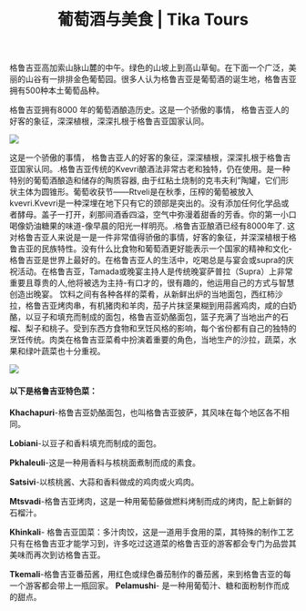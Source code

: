 ﻿---
language: zh
url: wine-and-cuisine
heading: 葡萄酒与美食
title: 葡萄酒与美食 | Tika Tours
---
<div class="row content-row"><!-- 881 (2)-->
<div class="col-xs-12 col-sm-6 col-md-6"><!-- 1212 -->

格鲁吉亚高加索山脉山麓的中午。绿色的山坡上到高山草甸。在下面一个广泛，美丽的山谷有一排排金色葡萄园。很多人认为格鲁吉亚是葡萄酒的诞生地，格鲁吉亚拥有500种本土葡萄品种。

</div>

<div class="col-xs-12 col-sm-6 col-md-6"><!-- 1213 -->

格鲁吉亚拥有8000 年的葡萄酒酿造历史。这是一个骄傲的事情， 格鲁吉亚人的好客的象征，深深植根，深深扎根于格鲁吉亚国家认同。

</div>

</div>

<div class="row content-row"><!-- 882 (4)-->
<div class="col-xs-12 col-sm-6 col-md-6"><!-- 1214 -->

![](/library/content/img3.jpg)

这是一个骄傲的事情， 格鲁吉亚人的好客的象征，深深植根，深深扎根于格鲁吉亚国家认同。.格鲁吉亚传统的Kvevri酿酒法非常古老和独特，仍在使用。是一种特别的葡萄酒酿造和储存的陶质容器, 由于红粘土烧制的克韦夫利”陶罐，它们形状主体为圆锥形。葡萄收获节——Rtveli是在秋季，压榨的葡萄被放入kvevri.Kvevri是一种深埋在地下只有它的颈部是突出的。没有添加任何化学品或者酵母。盖子一打开，刹那间酒香四溢，空气中弥漫着甜香的芳香。你的第一小口喝像奶油糖果的味道-像早晨的阳光一样明亮。.格鲁吉亚酿酒已经有8000年了. 这对格鲁吉亚人来说是一是一件非常值得骄傲的事情，好客的象征，并深深植根于格鲁吉亚的民族特性。没有什么比食物和葡萄酒更好能表示一个国家的精神和文化-格鲁吉亚是世界上最好的。在格鲁吉亚人的生活中，吃喝总是与宴会或supra的庆祝活动。在格鲁吉亚，Tamada或晚宴主持人是传统晚宴萨普拉（Supra）上非常重要且尊贵的人,他将被选为主持-有口才的，很有趣的，他运用自己的方式与智慧创造出晚宴。
饮料之间有各种各样的菜肴，从新鲜出炉的当地面包，西红柿沙拉，格鲁吉亚烤肉串，有机猪肉和羊肉，茄子片抹坚果糊到用蒜酱鸡肉，咸的白奶酪，以豆子和填充而制成的面包，格鲁吉亚奶酪面包，篮子充满了当地出产的石榴、梨子和桃子。受到东西方食物和烹饪风格的影响，每个省份都有自己的独特的烹饪传统。肉类在格鲁吉亚菜肴中扮演着重要的角色，当地生产的沙拉，蔬菜，水果和绿叶蔬菜也十分重视。

</div>

<div class="col-xs-12 col-sm-6 col-md-6"><!-- 1215 -->

![](/library/content/img4.jpg)

#### 以下是格鲁吉亚特色菜：




**Khachapuri**\-格鲁吉亚奶酪面包，也叫格鲁吉亚披萨，其风味在每个地区各不相同。

**Lobiani**\-以豆子和香料填充而制成的面包。

**Pkhaleuli**\-这是一种用香料与核桃面煮制而成的素食。

**Satsivi**\-以核桃酱、大蒜和香料做成的鸡肉或火鸡肉。

**Mtsvadi**\-格鲁吉亚烤肉，这是一种用葡萄藤做燃料烤制而成的烤肉，配上新鲜的石榴汁。

**Khinkali**\- 格鲁吉亚囯菜：多汁肉饺，这是一道用手食用的菜，其特殊的制作工艺只有在格鲁吉亚才能学习到，许多吃过这道菜的格鲁吉亚的游客都会专门为品尝其美味而再次到访格鲁吉亚。

**Tkemali**\-格鲁吉亚番茄酱，用红色或绿色番茄制作的番茄酱，来到格鲁吉亚的每一个游客都会带上一瓶回家。
**Pelamushi**\- 是一种用葡萄汁、糖和面粉制作而成的甜点。

</div>

</div>

